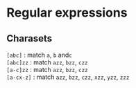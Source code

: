 # Regular expressions

## Charasets
`[abc]` : match `a`, `b` and`c`  
`[abc]zz` : match `azz`, `bzz`, `czz`  
`[a-c]zz` : match `azz`, `bzz`, `czz`  
`[a-cx-z]` : match `azz`, `bzz`, `czz`, `xzz`, `yzz`, `zzz`  
